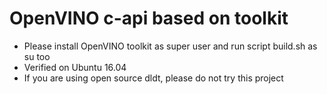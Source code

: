 # OpenVINO c-api based on toolkit
- Please install OpenVINO toolkit as super user and run script build.sh as su too
- Verified on Ubuntu 16.04
- If you are using open source dldt, please do not try this project
